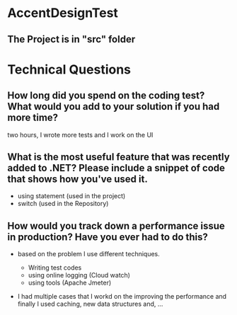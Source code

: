 # AccentDesignTest

## The Project is in "src" folder

# Technical Questions

## How long did you spend on the coding test? What would you add to your solution if you had more time?

two hours, I wrote more tests and I work on the UI

## What is the most useful feature that was recently added to .NET? Please include a snippet of code that shows how you've used it.

- using statement (used in the project)
- switch (used in the Repository)

## How would you track down a performance issue in production? Have you ever had to do this?

- based on the problem I use different techniques. 
  - Writing test codes
  - using online logging (Cloud watch)
  - using tools (Apache Jmeter)

- I had multiple cases that I workd on the improving the performance and finally I used caching, new data structures and, ...
